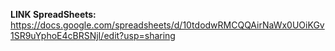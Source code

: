 **LINK SpreadSheets:** https://docs.google.com/spreadsheets/d/10tdodwRMCQQAirNaWx0UOiKGv1SR9uYphoE4cBRSNjI/edit?usp=sharing
